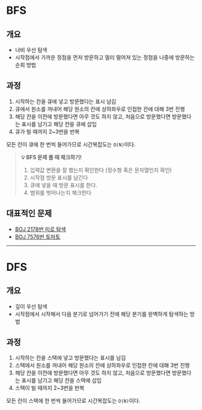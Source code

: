 # BFS
## 개요
- 너비 우선 탐색
- 시작점에서 가까운 정점을 먼저 방문하고 멀리 떨어져 있는 정점을 나중에 방문하는 순회 방법

## 과정
1. 시작하는 칸을 큐에 넣고 방문했다는 표시 남김
2. 큐에서 원소를 꺼내어 해당 원소의 칸에 상하좌우로 인접한 칸에 대해 3번 진행
3. 해당 칸을 이전에 방문했다면 아무 것도 하지 않고, 처음으로 방문했다면 방문했다는 표시를 남기고 해당 칸을 큐에 삽입
4. 큐가 빌 때까지 2~3번을 반복

모든 칸이 큐에 한 번씩 들어가므로 시간복잡도는 `O(N)`이다.

> **💡 BFS 문제 풀 때 체크하기!**
> 1. 입력값 변환을 잘 했는지 확인한다 (정수형 혹은 문자열인지 확인)
> 2. 시작점 방문 표시를 남긴다
> 3. 큐에 넣을 때 방문 표시를 한다.
> 4. 범위를 벗어나는지 체크한다

## 대표적인 문제
- [BOJ 2178번 미로 탐색](https://www.acmicpc.net/problem/2178)
- [BOJ 7576번 토마토](https://www.acmicpc.net/problem/7576)

---

# DFS
## 개요
- 깊이 우선 탐색
- 시작점에서 시작해서 다음 분기로 넘어가기 전에 해당 분기를 완벽하게 탐색하는 방법

## 과정
1. 시작하는 칸을 스택에 넣고 방문했다는 표시를 남김
2. 스택에서 원소를 꺼내어 해당 원소의 칸에 상하좌우로 인접한 칸에 대해 3번 진행
3. 해당 칸을 이전에 방문했다면 아무 것도 하지 않고, 처음으로 방문했다면 방문했다는 표시를 남기고 해당 칸을 스택에 삽입
4. 스택이 빌 때까지 2~3번을 반복

모든 칸이 스택에 한 번씩 들어가므로 시간복잡도는 `O(N)`이다.